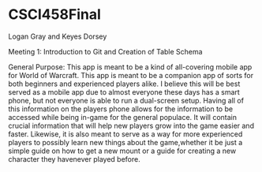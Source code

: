 # CSCI458Final

Logan Gray and Keyes Dorsey

Meeting 1: Introduction to Git and Creation of Table Schema

General Purpose:
This app is meant to be a kind of all-covering mobile app for World of Warcraft. This app is meant to be a 
companion app of sorts for both beginners and experienced players alike. I believe this will be best served 
as a mobile app due to almost everyone these days has a smart phone, but not everyone is able to run a 
dual-screen setup. Having all of this information on the players phone allows for the information to be 
accessed while being in-game for the general populace. It will contain crucial information that will help 
new players grow into the game easier and faster. Likewise, it is also meant to serve as a way for more 
experienced players to possibly learn new things about the game,whether it be just a simple guide on how to 
get a new mount or a guide for creating a new character they havenever played before. 
